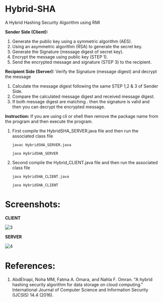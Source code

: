 # Hybrid-SHA
A Hybrid Hashing Security Algorithm using RMI

**Sender Side (Client):**
1. Generate the public key using a symmetric algorithm (AES).
2. Using an asymmetric algorithm (RSA) to generate the secret key.
3. Generate the Signature (message digest of  secret key).
4. Encrypt the message using public key (STEP 1).
5. Send the encrypted message and signature (STEP 3) to the recipient.

**Recipient Side (Server):**
Verify the Signature (message digest) and decrypt the message
1. Calculate the message digest following the same STEP 1,2 & 3 of Sender Side.
2. Compare the calculated message digest and received message digest.
3. If both message digest are matching . then the signature is valid and then you can decrypt the encrypted message.

**Instruction:**
If you are using cli or shell then remove the package name from the program and then execute the program.
1. First compile the HybridSHA_SERVER.java file and then run the associated class file

   `javac HybridSHA_SERVER.java`
   
   `java HybridSHA_SERVER`
   
2. Second compile the Hybrid_CLIENT.java file and then run the associated class file

   `java HybridSHA_CLIENT.java`
   
   `java HybridSHA_CLIENT`

# Screenshots:

**CLIENT**

![3](https://user-images.githubusercontent.com/25420334/117573894-24295a80-b0f8-11eb-81d8-b26d6dc563e0.png)

**SERVER**

![4](https://user-images.githubusercontent.com/25420334/117573943-5cc93400-b0f8-11eb-99ce-97dcb4144f5a.png)

# References:
1. AbdElnapi, Noha MM, Fatma A. Omara, and Nahla F. Omran. "A hybrid hashing security algorithm for data storage on cloud computing." International Journal of Computer Science and Information Security (IJCSIS) 14.4 (2016).
